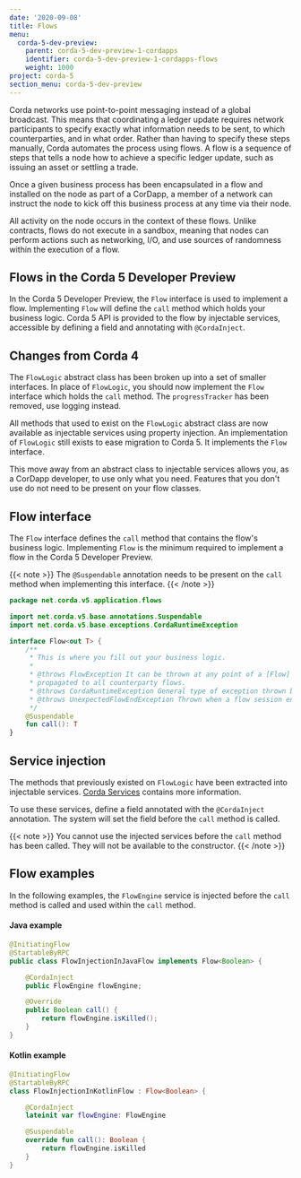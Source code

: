 ```yaml
---
date: '2020-09-08'
title: Flows
menu:
  corda-5-dev-preview:
    parent: corda-5-dev-preview-1-cordapps
    identifier: corda-5-dev-preview-1-cordapps-flows
    weight: 1000
project: corda-5
section_menu: corda-5-dev-preview
---
```


Corda networks use point-to-point messaging instead of a global broadcast. This means that coordinating a ledger update requires network participants to specify exactly what information needs to be sent, to which counterparties, and in what order. Rather than having to specify these steps manually, Corda automates the process using flows. A flow is a sequence of steps that tells a node how to achieve a specific ledger update, such as issuing an asset or settling a trade.

Once a given business process has been encapsulated in a flow and installed on the node as part of a CorDapp, a member of a network can instruct the node to kick off this business process at any time via their node.

All activity on the node occurs in the context of these flows. Unlike contracts, flows do not execute in a sandbox, meaning that nodes can perform actions such as networking, I/O, and use sources of randomness within the execution of a flow.

## Flows in the Corda 5 Developer Preview

In the Corda 5 Developer Preview, the `Flow` interface is used to implement a flow. Implementing `Flow` will define the `call` method which holds your business logic. Corda 5 API is provided to the flow by injectable services, accessible by defining a field and annotating with `@CordaInject`.

## Changes from Corda 4

The `FlowLogic` abstract class has been broken up into a set of smaller interfaces. In place of `FlowLogic`, you should now implement the `Flow` interface which holds the `call` method. The `progressTracker` has been removed, use logging instead.

All methods that used to exist on the `FlowLogic` abstract class are now available as injectable services using property injection. An implementation of `FlowLogic` still exists to ease migration to Corda 5. It implements the `Flow` interface.

This move away from an abstract class to injectable services allows you, as a CorDapp developer, to use only what you need. Features that you don't use do not need to be present on your flow classes.

## Flow interface

The `Flow` interface defines the `call` method that contains the flow's business logic. Implementing `Flow` is the minimum required to
implement a flow in the Corda 5 Developer Preview.

{{< note >}}
The `@Suspendable` annotation needs to be present on the `call` method when implementing this interface.
{{< /note >}}

```kotlin
package net.corda.v5.application.flows

import net.corda.v5.base.annotations.Suspendable
import net.corda.v5.base.exceptions.CordaRuntimeException

interface Flow<out T> {
    /**
     * This is where you fill out your business logic.
     *
     * @throws FlowException It can be thrown at any point of a [Flow] logic to bring it to a permanent end. The exception will be
     * propagated to all counterparty flows.
     * @throws CordaRuntimeException General type of exception thrown by most Corda APIs.
     * @throws UnexpectedFlowEndException Thrown when a flow session ends unexpectedly.
     */
    @Suspendable
    fun call(): T
}
```

## Service injection

The methods that previously existed on `FlowLogic` have been extracted
into injectable services. [Corda Services](../corda-services/overview.md) contains more information.

To use these services, define a field annotated with the
`@CordaInject` annotation. The system will set the field before the
`call` method is called.

{{< note >}}
You cannot use the injected services before the `call` method has
been called.  They will not be available to the constructor.
{{< /note >}}

## Flow examples

In the following examples, the `FlowEngine` service is injected before
the `call` method is called and used within the `call` method.

#### Java example

```java
@InitiatingFlow
@StartableByRPC
public class FlowInjectionInJavaFlow implements Flow<Boolean> {

    @CordaInject
    public FlowEngine flowEngine;

    @Override
    public Boolean call() {
        return flowEngine.isKilled();
    }
}
```

#### Kotlin example

```kotlin
@InitiatingFlow
@StartableByRPC
class FlowInjectionInKotlinFlow : Flow<Boolean> {

    @CordaInject
    lateinit var flowEngine: FlowEngine

    @Suspendable
    override fun call(): Boolean {
        return flowEngine.isKilled
    }
}
```
